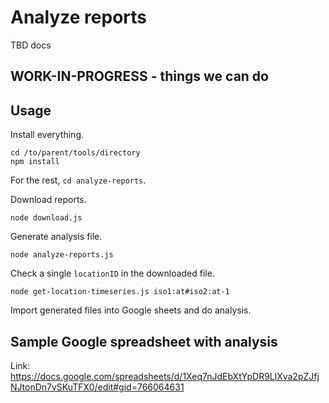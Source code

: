 # Analyze reports

TBD docs


## WORK-IN-PROGRESS - things we can do



## Usage

Install everything.

```
cd /to/parent/tools/directory
npm install
```

For the rest, `cd analyze-reports`.

Download reports.

```
node download.js
```

Generate analysis file.

```
node analyze-reports.js
```

Check a single `locationID` in the downloaded file.

```
node get-location-timeseries.js iso1:at#iso2:at-1
```

Import generated files into Google sheets and do analysis.

## Sample Google spreadsheet with analysis

Link: https://docs.google.com/spreadsheets/d/1Xeq7nJdEbXtYpDR9LlXva2pZJfjNJtonDn7vSKuTFX0/edit#gid=766064631
